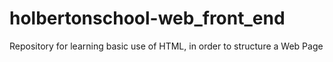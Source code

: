 # holbertonschool-web_front_end
Repository for learning basic use of HTML, in order to structure a Web Page
